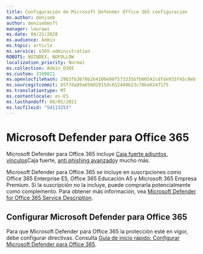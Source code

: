 ```yaml
---
title: Configuración de Microsoft Defender Office 365 configuración
ms.author: deniseb
author: denisebmsft
manager: laurawi
ms.date: 04/21/2020
ms.audience: Admin
ms.topic: article
ms.service: o365-administration
ROBOTS: NOINDEX, NOFOLLOW
localization_priority: Normal
ms.collection: Admin_O365
ms.custom: 3100021
ms.openlocfilehash: 29b3fb3670b264100e98f573335bfb60542cdfde933f45c8ebf77955c9ec9eb1
ms.sourcegitcommit: b5f7da89a650d2915dc652449623c78be6247175
ms.translationtype: MT
ms.contentlocale: es-ES
ms.lasthandoff: 08/05/2021
ms.locfileid: "54113253"
---
```

# <a name="microsoft-defender-for-office-365"></a>Microsoft Defender para Office 365

Microsoft Defender para Office 365 incluye [Caja fuerte adjuntos,](/microsoft-365/security/office-365-security/atp-safe-attachments) [vínculos](/microsoft-365/security/office-365-security/atp-safe-links)Caja fuerte, [anti phishing avanzado](/microsoft-365/security/office-365-security/atp-anti-phishing)y mucho más. 

Microsoft Defender para Office 365 se incluye en suscripciones como Office 365 Enterprise E5, Office 365 Educación A5 y Microsoft 365 Empresa Premium. Si la suscripción no la incluye, puede comprarla potencialmente como complemento. Para obtener más información, vea [Microsoft Defender for Office 365 Service Description](/office365/servicedescriptions/office-365-advanced-threat-protection-service-description).

## <a name="set-up-microsoft-defender-for-office-365"></a>Configurar Microsoft Defender para Office 365

Para que Microsoft Defender para Office 365 la protección esté en vigor, debe configurar directivas. Consulta [Guía de inicio rápido: Configurar Microsoft Defender para Office 365](/microsoft-365/security/office-365-security/office-365-atp).

